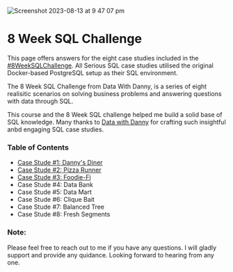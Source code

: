 ![Screenshot 2023-08-13 at 9 47 07 pm](https://github.com/jef-fortunahamid/8_Week_SQL_Challenge/assets/125134025/b5557fe0-4d98-4c6c-b0e1-c0a515cca883)

# 8 Week SQL Challenge

This page offers answers for the eight case studies included in the [#8WeekSQLChallenge](https://8weeksqlchallenge.com/). All Serious SQL case studies utilised the original Docker-based PostgreSQL setup as their SQL environment.

The 8 Week SQL Challenge from Data With Danny, is a series of eight realisitic scenarios on solving business problems and answering questions with data through SQL.

This course and the 8 Week SQL challenge helped me build a solid base of SQL knowledge. Many thanks to [Data with Danny](https://www.linkedin.com/company/datawithdanny/) for crafting such insightful anbd engaging SQL case studies.

### Table of Contents

- [Case Stude #1: Danny's Diner](https://github.com/jef-fortunahamid/CaseStudy1_DannysDiner/blob/main/README.md)
- [Case Stude #2: Pizza Runner](https://github.com/jef-fortunahamid/CaseStudy2_PizzaRunner/blob/main/README.md)
- [Case Stude #3: Foodie-Fi](https://github.com/jef-fortunahamid/CaseStudy3_FoodieFi/blob/main/README.md)
- Case Stude #4: Data Bank
- Case Stude #5: Data Mart
- Case Stude #6: Clique Bait
- Case Stude #7: Balanced Tree
- Case Stude #8: Fresh Segments

### Note:
Please feel free to reach out to me if you have any questions. I will gladly support and provide any quidance. Looking forward to hearing from any one.

